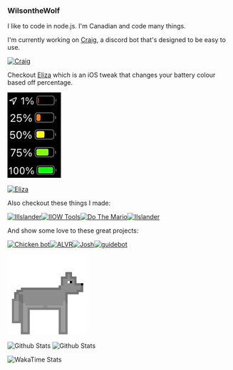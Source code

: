 ### WilsontheWolf

I like to code in node.js. I'm Canadian and code many things.

I'm currently working on [Craig](https://github.com/WilsontheWolf/Craig), a discord bot that's designed to be easy to use.

[![Craig](https://github-readme-stats.vercel.app/api/pin/?username=WilsontheWolf&repo=Craig&theme=radical)](https://github.com/WilsontheWolf/Craig)

Checkout [Eliza](https://github.com/WilsontheWolf/Eliza) which is an iOS tweak that changes your battery colour based off percentage.

![Eliza](https://github.com/WilsontheWolf/WilsontheWolf/blob/master/battery.png)

[![Eliza](https://github-readme-stats.vercel.app/api/pin/?username=WilsontheWolf&repo=Eliza&theme=radical)](https://github.com/WilsontheWolf/Eliza)

<!--Also feel free to checkout [IIOW Editor](https://github.com/WilsontheWolf/iiow-editor) a electron app that is able to view (and soon edits) saves for [IIslands of WAR](https://store.steampowered.com/app/1162470/IIslands_of_War/).

[![IIOW Editor](https://github-readme-stats.vercel.app/api/pin/?username=WilsontheWolf&repo=iiow-editor&theme=radical)](https://github.com/WilsontheWolf/iiow-editor) -->

Also checkout these things I made:

[![IIIslander](https://github-readme-stats.vercel.app/api/pin/?username=WilsontheWolf&repo=isfb&theme=radical)](https://github.com/WilsontheWolf/isfb)[![IIOW Tools](https://github-readme-stats.vercel.app/api/pin/?username=WilsontheWolf&repo=iiow-tools&theme=radical)](https://github.com/WilsontheWolf/iiow-tools)[![Do The Mario](https://github-readme-stats.vercel.app/api/pin/?username=WilsontheWolf&repo=DoTheMario&theme=radical)](https://github.com/WilsontheWolf/DoTheMario)[![IIslander](https://github-readme-stats.vercel.app/api/pin/?username=IIoW&repo=IIslander&theme=radical&show_owner=true)](https://github.com/IIoW/IIslander)

And show some love to these great projects:

[![Chicken bot](https://github-readme-stats.vercel.app/api/pin/?username=Chicken&repo=ChickenBot&show_owner=true&theme=radical)](https://github.com/Chicken/ChickenBot)[![ALVR](https://github-readme-stats.vercel.app/api/pin/?username=ALVR-org&repo=ALVR&show_owner=true&theme=radical)](https://github.com/ALVR-org/ALVR)[![Josh](https://github-readme-stats.vercel.app/api/pin/?username=eslachance&repo=josh&show_owner=true&theme=radical)](https://github.com/eslachance/josh)[![guidebot](https://github-readme-stats.vercel.app/api/pin/?username=Skyra-Project&repo=Skyra&show_owner=true&theme=radical)](https://github.com/Skyra-Project/Skyra)

![Wolf](https://github.com/WilsontheWolf/WilsontheWolf/blob/master/Wolf.gif)

![Github Stats](https://github-readme-stats.vercel.app/api?username=WilsontheWolf&show_icons=true&theme=radical&count_private=true)
![Github Stats](https://github-readme-stats.vercel.app/api/top-langs/?username=WilsontheWolf&&show_icons=true&theme=radical&count_private=true&layout=compact)

![WakaTime Stats](https://github-readme-stats.vercel.app/api/wakatime?username=WilsontheWolf&theme=radical&layout=compact)
